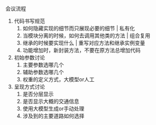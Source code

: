 会议流程
1. 代码书写规范
   1. 如何隐藏实现的细节而只展现必要的细节 | 私有化
   2. 当模块分离的时候，如何去调用其他类的方法 | 组合复用
   3. 继承的时候要实现什么 | 重写对应方法和继承实例变量
   4. 功能增加时，新封装方法，不要在原方法总增加代码
2. 初始参数讨论
   1. 主要参数选哪几个
   2. 辅助参数选哪几个
   3. 权重的定义方式，大模型or人工
3. 呈现方式讨论
   1. 是否分层显示
   2. 是否显示大概的交通信息
   3. 使用大模型生成or手动处理
   4. 涉及到的主要道路如何选择